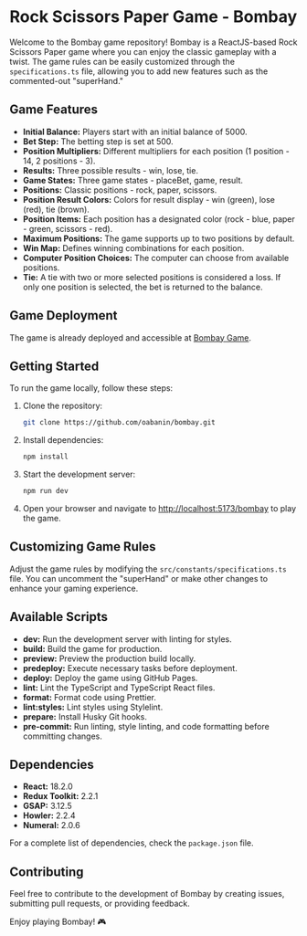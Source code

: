 # Rock Scissors Paper Game - Bombay

Welcome to the Bombay game repository! Bombay is a ReactJS-based Rock Scissors Paper game where you can enjoy the classic gameplay with a twist. The game rules can be easily customized through the `specifications.ts` file, allowing you to add new features such as the commented-out "superHand."

## Game Features

- **Initial Balance:** Players start with an initial balance of 5000.
- **Bet Step:** The betting step is set at 500.
- **Position Multipliers:** Different multipliers for each position (1 position - 14, 2 positions - 3).
- **Results:** Three possible results - win, lose, tie.
- **Game States:** Three game states - placeBet, game, result.
- **Positions:** Classic positions - rock, paper, scissors.
- **Position Result Colors:** Colors for result display - win (green), lose (red), tie (brown).
- **Position Items:** Each position has a designated color (rock - blue, paper - green, scissors - red).
- **Maximum Positions:** The game supports up to two positions by default.
- **Win Map:** Defines winning combinations for each position.
- **Computer Position Choices:** The computer can choose from available positions.
- **Tie:** A tie with two or more selected positions is considered a loss. If only one position is selected, the bet is returned to the balance.

## Game Deployment

The game is already deployed and accessible at [Bombay Game](https://oabanin.github.io/bombay).

## Getting Started

To run the game locally, follow these steps:

1. Clone the repository:

   ```bash
   git clone https://github.com/oabanin/bombay.git
   ```

2. Install dependencies:

   ```bash
   npm install
   ```

3. Start the development server:

   ```bash
   npm run dev
   ```

4. Open your browser and navigate to [http://localhost:5173/bombay](http://localhost:5173/bombay) to play the game.

## Customizing Game Rules

Adjust the game rules by modifying the `src/constants/specifications.ts` file. You can uncomment the "superHand" or make other changes to enhance your gaming experience.

## Available Scripts

- **dev:** Run the development server with linting for styles.
- **build:** Build the game for production.
- **preview:** Preview the production build locally.
- **predeploy:** Execute necessary tasks before deployment.
- **deploy:** Deploy the game using GitHub Pages.
- **lint:** Lint the TypeScript and TypeScript React files.
- **format:** Format code using Prettier.
- **lint:styles:** Lint styles using Stylelint.
- **prepare:** Install Husky Git hooks.
- **pre-commit:** Run linting, style linting, and code formatting before committing changes.

## Dependencies

- **React:** 18.2.0
- **Redux Toolkit:** 2.2.1
- **GSAP:** 3.12.5
- **Howler:** 2.2.4
- **Numeral:** 2.0.6

For a complete list of dependencies, check the `package.json` file.

## Contributing

Feel free to contribute to the development of Bombay by creating issues, submitting pull requests, or providing feedback.

Enjoy playing Bombay! 🎮